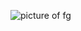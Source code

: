 ![picture of fg](https://user-images.githubusercontent.com/91462476/134938485-26224705-2789-46dc-8165-b3f937c5aea0.jpg)
